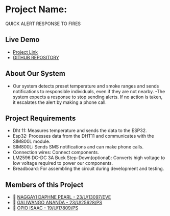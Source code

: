 # Project Name:
QUICK ALERT RESPONSE TO FIRES 

## Live Demo

- [Project Link](https://quick-alert-system.vercel.app/)
- [GITHUB REPOSITORY](https://github.com/Naggayi-Daphne-Pearl/quick-alert-system)

## About Our System
- Our system detects preset temperature and smoke ranges and sends notifications to responsible individuals, even if they are not
nearby. 
-The system expects a response to stop sending alerts. If no action is taken, it escalates the alert by making a phone call.

## Project Requirements 
- Dht 11: Measures temperature and sends the data to the ESP32.
- Esp32: Processes data from the DHT11 and communicates with the SIM800L module.
- SIM800L: Sends SMS notifications and can make phone calls.
- Connection wires: Connect components.
- LM2596 DC-DC 3A Buck  Step-Down(optional): Converts high voltage to low voltage required to power our components.
- Breadboard: For assembling the circuit during development and testing.


## Members of this Project

- 👤 [NAGGAYI DAPHNE PEARL - 23/U/13097/EVE](https://gitlab.com/daphnepearl101)
- 👤 [GALIWANGO ANANDA - 23/U/25628/PS](https://github.com/AnandaGaliwango)
- 👤 [OPIO ISAAC - 19/U/17809/PS](https://github.com/kayas111)
